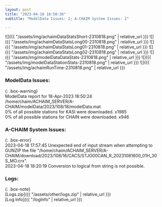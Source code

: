 ```yaml
---
layout: post
title: "2023-04-18 18:50:36"
subtitle: "ModelData Issues: 2; A-CHAIM System Issues: 2"

---
```


![]({{ "/assets/img/achaimDataStatsShort-2310818.png" | relative_url }})
![]({{ "/assets/img/achaimDataStatsLong00-2310818.png" | relative_url }})
![]({{ "/assets/img/achaimDataStatsLong01-2310818.png" | relative_url }})
![]({{ "/assets/img/achaimDataStatsLong02-2310818.png" | relative_url }})
![]({{ "/assets/img/modelDataDataStats-2310818.png" | relative_url }})
![]({{ "/assets/img/modelDataStationStats-2310818.png" | relative_url }})
![]({{ "/assets/img/achaimRunTime-2310818.png" | relative_url }})


### ModelData Issues:  
  
{: .box-warning}  
 ModelData report for 18-Apr-2023 18:50:24   
 /home/chaim/ACHAIM_SERVER/A-CHAIM/modelData/2023/108/18/modelData.mat   
 0% of all possible stations for KASI were downloaded. x1985   
 0% of all possible stations for CHAIN were downloaded. x946   
  
### A-CHAIM System Issues:  
  
{: .box-error}  
2023-04-18 17:57:45 Unexpected end of input stream when attempting to GUNZIP the file "/home/chaim/ACHAIM_SERVER/A-CHAIM/download/2023/108/16/CACS/STJO00CAN_R_20231081600_01H_30S_MO.crx".  
2023-04-18 18:20:19 Conversion to logical from string is not possible.  

### Logs:  
  
{: .box-note}  
[Logs.zip]({{ "/assets/other/logs.zip" | relative_url }})  
[Log Info]({{ "/logInfo" | relative_url }})  
